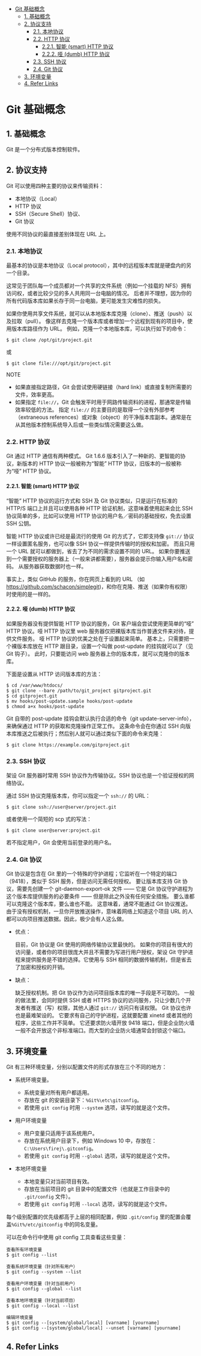 - [Git 基础概念](#git-基础概念)
  - [1. 基础概念](#1-基础概念)
  - [2. 协议支持](#2-协议支持)
    - [2.1. 本地协议](#21-本地协议)
    - [2.2. HTTP 协议](#22-http-协议)
      - [2.2.1. 智能 (smart) HTTP 协议](#221-智能-smart-http-协议)
      - [2.2.2. 哑 (dumb) HTTP 协议](#222-哑-dumb-http-协议)
    - [2.3. SSH 协议](#23-ssh-协议)
    - [2.4. Git 协议](#24-git-协议)
  - [3. 环境变量](#3-环境变量)
  - [4. Refer Links](#4-refer-links)

# Git 基础概念

## 1. 基础概念

Git 是一个分布式版本控制软件。

## 2. 协议支持

Git 可以使用四种主要的协议来传输资料：
- 本地协议（Local）
- HTTP 协议
- SSH（Secure Shell）协议、
- Git 协议

使用不同协议的最直接差别体现在 URL 上。

### 2.1. 本地协议

最基本的协议是本地协议（Local protocol），其中的远程版本库就是硬盘内的另一个目录。

这常见于团队每一个成员都对一个共享的文件系统（例如一个挂载的 NFS）拥有访问权，或者比较少见的多人共用同一台电脑的情况。 后者并不理想，因为你的所有代码版本库如果长存于同一台电脑，更可能发生灾难性的损失。

如果你使用共享文件系统，就可以从本地版本库克隆（clone）、推送（push）以及拉取（pull）。 像这样去克隆一个版本库或者增加一个远程到现有的项目中，使用版本库路径作为 URL。 例如，克隆一个本地版本库，可以执行如下的命令：
```
$ git clone /opt/git/project.git
```
或
```
$ git clone file:///opt/git/project.git
```

NOTE
- 如果直接指定路径，Git 会尝试使用硬链接（hard link）或直接复制所需要的文件，效率更高。
- 如果指定 `file://`，Git 会触发平时用于网路传输资料的进程，那通常是传输效率较低的方法。 指定 `file://` 的主要目的是取得一个没有外部参考（extraneous references）或对象（object）的干净版本库副本。通常是在从其他版本控制系统导入后或一些类似情况需要这么做。

### 2.2. HTTP 协议

Git 通过 HTTP 通信有两种模式。 Git 1.6.6 版本引入了一种新的、更智能的协议，新版本的 HTTP 协议一般被称为“智能” HTTP 协议，旧版本的一般被称为“哑” HTTP 协议。

#### 2.2.1. 智能 (smart) HTTP 协议

“智能” HTTP 协议的运行方式和 SSH 及 Git 协议类似，只是运行在标准的 HTTP/S 端口上并且可以使用各种 HTTP 验证机制，这意味着使用起来会比 SSH 协议简单的多，比如可以使用 HTTP 协议的用户名／密码的基础授权，免去设置 SSH 公钥。

智能 HTTP 协议或许已经是最流行的使用 Git 的方式了，它即支持像 `git://` 协议一样设置匿名服务，也可以像 SSH 协议一样提供传输时的授权和加密。 而且只用一个 URL 就可以都做到，省去了为不同的需求设置不同的 URL。 如果你要推送到一个需要授权的服务器上（一般来讲都需要），服务器会提示你输入用户名和密码。 从服务器获取数据时也一样。

事实上，类似 GitHub 的服务，你在网页上看到的 URL （如 https://github.com/schacon/simplegit)，和你在克隆、推送（如果你有权限）时使用的是一样的。

#### 2.2.2. 哑 (dumb) HTTP 协议

如果服务器没有提供智能 HTTP 协议的服务，Git 客户端会尝试使用更简单的“哑” HTTP 协议。哑 HTTP 协议里 web 服务器仅把裸版本库当作普通文件来对待，提供文件服务。 哑 HTTP 协议的优美之处在于设置起来简单。 基本上，只需要把一个裸版本库放在 HTTP 跟目录，设置一个叫做 post-update 的挂钩就可以了（见 Git 钩子）。 此时，只要能访问 web 服务器上你的版本库，就可以克隆你的版本库。

下面是设置从 HTTP 访问版本库的方法：
```
$ cd /var/www/htdocs/
$ git clone --bare /path/to/git_project gitproject.git
$ cd gitproject.git
$ mv hooks/post-update.sample hooks/post-update
$ chmod a+x hooks/post-update
```
Git 自带的 post-update 挂钩会默认执行合适的命令（git update-server-info），来确保通过 HTTP 的获取和克隆操作正常工作。 这条命令会在你通过 SSH 向版本库推送之后被执行；然后别人就可以通过类似下面的命令来克隆：
```
$ git clone https://example.com/gitproject.git
```

### 2.3. SSH 协议

架设 Git 服务器时常用 SSH 协议作为传输协议。SSH 协议也是一个验证授权的网络协议。

通过 SSH 协议克隆版本库，你可以指定一个 `ssh://` 的 URL：
```
$ git clone ssh://user@server/project.git
```
或者使用一个简短的 scp 式的写法：
```
$ git clone user@server:project.git
```
若不指定用户，Git 会使用当前登录的用户名。

### 2.4. Git 协议

Git 协议是包含在 Git 里的一个特殊的守护进程；它监听在一个特定的端口（9418），类似于 SSH 服务，但是访问无需任何授权。 要让版本库支持 Git 协议，需要先创建一个 git-daemon-export-ok 文件 —— 它是 Git 协议守护进程为这个版本库提供服务的必要条件 —— 但是除此之外没有任何安全措施。 要么谁都可以克隆这个版本库，要么谁也不能。 这意味着，通常不能通过 Git 协议推送。 由于没有授权机制，一旦你开放推送操作，意味着网络上知道这个项目 URL 的人都可以向项目推送数据。因此，极少会有人这么做。

- 优点：
  
  目前，Git 协议是 Git 使用的网络传输协议里最快的。 如果你的项目有很大的访问量，或者你的项目很庞大并且不需要为写进行用户授权，架设 Git 守护进程来提供服务是不错的选择。它使用与 SSH 相同的数据传输机制，但是省去了加密和授权的开销。
- 缺点：
  
  缺乏授权机制。把 Git 协议作为访问项目版本库的唯一手段是不可取的。 一般的做法里，会同时提供 SSH 或者 HTTPS 协议的访问服务，只让少数几个开发者有推送（写）权限，其他人通过 `git://` 访问只有读权限。 Git 协议也许也是最难架设的。 它要求有自己的守护进程，这就要配置 xinetd 或者其他的程序，这些工作并不简单。 它还要求防火墙开放 9418 端口，但是企业防火墙一般不会开放这个非标准端口。而大型的企业防火墙通常会封锁这个端口。

## 3. 环境变量

Git 有三种环境变量，分别以配置文件的形式存放在三个不同的地方：
- 系统环境变量。
  - 系统变量对所有用户都适用。
  - 存放在 git 的安装目录下：`%Git%\etc\gitconfig`。
  - 若使用 `git config` 时用 `--system` 选项，读写的就是这个文件。

- 用户环境变量
  - 用户变量只适用于该系统用户。
  - 存放在系统用户目录下，例如 Windows 10 中，存放在：`C:\Users\firej\.gitconfig`。
  - 若使用 `git config` 时用 `--global` 选项，读写的就是这个文件。

- 本地环境变量
  - 本地变量只对当前项目有效。
  - 存放在当前项目的 git 目录中的配置文件（也就是工作目录中的 `.git/config` 文件）。
  - 若使用 `git config` 时用 `--local` 选项，读写的就是这个文件。

每个级别配置的优先级都高于上层的相同配置，例如 `.git/config` 里的配置会覆盖`%Git%/etc/gitconfig` 中的同名变量。

可以在命令行中使用 git config 工具查看这些变量：
```
查看所有环境变量
$ git config --list 

查看系统环境变量（针对所有用户）
$ git config --system --list 

查看用户环境变量（针对当前用户）
$ git config --global --list 

查看本地环境变量（针对当前项目）
$ git config --local --list 

编辑环境变量
$ git config --[system/global/local] [varname] [yourname] 
$ git config --[system/global/local] --unset [varname] [yourname] 
```

## 4. Refer Links
